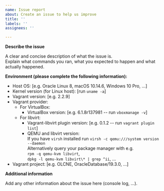 ```yaml
---
name: Issue report
about: Create an issue to help us improve
title: ''
labels: ''
assignees: ''

---
```


**Describe the issue**

A clear and concise description of what the issue is.  
Explain what commands you ran, what you expected to happen and what actually happened.

**Environment (please complete the following information):**

- Host OS: [e.g. Oracle Linux 8, macOS 10.14.6, Windows 10 Pro, ...]
- Kernel version (for Linux host): [run `uname -a`]
- Vagrant version: [e.g. 2.2.9]
- Vagrant provider:
  - For VirtualBox:
    - VirtualBox version: [e.g. 6.1.8r137981 -- run `vboxmanage -v`]
  - For libvirt:
    - Vagrant-libvirt plugin version: [e.g. 0.1.2 -- run `vagrant plugin list`]
    - QEMU and libvirt version:  
      If you have `virsh` installed run `virsh -c qemu:///system version --daemon`  
      Alternatively query your package manager with e.g.  
        `rpm -q qemu-kvm libvirt`,  
        `dpkg -l qemu-kvm libvirt\* | grep ^ii`, ...
- Vagrant project:  [e.g. OLCNE, OracleDatabase/19.3.0, ...]

**Additional information**

Add any other information about the issue here (console log, ...).
